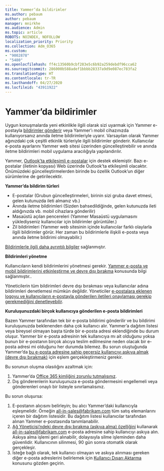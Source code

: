 ```yaml
---
title: Yammer’da bildirimler
ms.author: pebaum
author: pebaum
manager: mnirkhe
ms.audience: Admin
ms.topic: article
ROBOTS: NOINDEX, NOFOLLOW
localization_priority: Priority
ms.collection: Adm_O365
ms.custom:
- "9002878"
- "5480"
ms.openlocfilehash: ff4c13560b9cbf283e5c6b92a259debdf96cca62
ms.sourcegitcommit: 286000b588adef1bbbb28337a9d9e087ec783fa2
ms.translationtype: HT
ms.contentlocale: tr-TR
ms.lasthandoff: 04/27/2020
ms.locfileid: "43911922"
---
```

# <a name="notifications-in-yammer"></a>Yammer’da bildirimler

Uygun konuşmalarda yeni etkinlikle ilgili olarak sizi uyarmak için Yammer e-postayla [bildirimler gönderir](https://support.microsoft.com/en-gb/office/enable-or-disable-yammer-email-and-phone-notifications-93e530e0-189f-4768-8f28-7683d48cc996) veya Yammer’ı mobil cihazınızda kullanıyorsanız anında iletme bildirimleriyle uyarır. Varsayılan olarak Yammer ağınızdaki çok çeşitli etkinlik türleriyle ilgili bildirimler gönderir. Kullanıcılar e-posta ayarlarını Yammer web sitesi üzerinden güncelleştirebilir ve anında iletme bildirimleri mobil uygulama aracılığıyla yapılandırılır. 

Yammer, [Outlook’ta etkileşimli e-postalar](https://techcommunity.microsoft.com/t5/outlook-blog/interactive-yammer-emails-in-outlook-on-the-web-are-here/ba-p/1209420) için destek eklemiştir. Bazı e-postalar (iletinin kopyası) Web üzerinde Outlook’ta etkileşimli olacaktır. Önümüzdeki güncelleştirmelerden birinde bu özellik Outlook’un diğer sürümlerine de getirilecektir.

**Yammer’da bildirim türleri**

- E-postalar (Grubun güncelleştirmeleri, birinin sizi gruba davet etmesi, gelen kutunuzda ileti almanız vb.)
- Anında iletme bildirimleri (Sizden bahsedildiğinde, gelen kutunuzda ileti aldığınızda vb. mobil cihazlara gönderilir)
- Masaüstü açılan pencereleri (Yammer Masaüstü uygulamasını yüklediyseniz kullanıcılar için bildirimler görüntüler.)
- Zil bildirimleri (Yammer web sitesinin içinde kullanıcılar farklı olaylarla ilgili bildirimler görür. Her zaman bu bildirimlerle ilişkili e-posta veya anında iletme bildirimi olmayabilir.)

[Bildirimlerle ilgili daha ayrıntılı bilgiler](https://support.microsoft.com/en-gb/office/enable-or-disable-yammer-email-and-phone-notifications-93e530e0-189f-4768-8f28-7683d48cc996) sağlanmıştır.

**Bildirimleri yönetme**

Kullanıcıların kendi bildirimlerini yönetmesi gerekir. [Yammer e-posta ve mobil bildirimlerini etkinleştirme ve devre dışı bırakma](https://support.microsoft.com/en-gb/office/enable-or-disable-yammer-email-and-phone-notifications-93e530e0-189f-4768-8f28-7683d48cc996) konusunda bilgi sağlanmıştır.. 

Yöneticilerin tüm bildirimleri devre dışı bırakması veya kullanıcılar adına bildirimleri denetlemesi mümkün değildir. Yöneticiler [e-postalara eklenen logoyu ve kullanıcıların e-postayla gönderilen iletileri onaylaması gerekip gerekmediğini denetleyebilir](https://docs.microsoft.com/yammer/configure-your-yammer-network/configure-email-and-yammer).

**Kuruluşunuzdaki birçok kullanıcıya gönderilen e-posta bildirimleri**

Bazen Yammer tarafından tek bir e-posta bildirimi gönderilir ve bu bildirimi kuruluşunuzda beklenenden daha çok kullanıcı alır. Yammer’a dağıtım listesi veya bireysel olmayan başta türde bir e-posta adresi eklendiğinde bu durum oluşur. Yammer bir e-posta adresinin tek kullanıcıya mı ait olduğunu yoksa bunun bir e-postanın birçok alıcıya teslim edilmesine neden olacak bir e-posta adresi mi olduğunu her durumda bilemez. Bu sorun oluştuğunda Yammer’da [bu e-posta adresine sahip geçersiz kullanıcıyı askıya almak (devre dışı bırakmak)](https://docs.microsoft.com/yammer/manage-yammer-users/add-block-or-remove-users#remove-users) için eşlem gerçekleştirmeniz gerekir. 

Bu sorunun oluşma olasılığını azaltmak için:

1. Yammer’da [Office 365 kimliğini zorunlu tutmalısınız](https://docs.microsoft.com/yammer/configure-your-yammer-network/enforce-office-365-identity).
2. Dış gönderenlerin kuruluşunuza e-posta göndermesini engellemeli veya gönderenleri onaylı bir listeyle sınırlamalısınız.

Bu sorun oluşursa:

1. E-postanın alıcısını belirleyin; bu alıcı Yammer’daki kullanıcıyla eşleşmelidir. Örneğin all-in-sales@fabrikam.com tüm satış elemanlarını içeren bir dağıtım listesidir. Bu dağıtım listesi kullanıcılar tarafından alınan Yammer e-postasında tanımlanabilir.
2. [Ağ Yöneticisi’ndeki devre dışı bırakma (askıya alma) özelliğini](https://docs.microsoft.com/yammer/manage-yammer-users/add-block-or-remove-users#remove-users) kullanarak all-in-sales@fabrikam.com e-posta adresine sahip kullanıcıyı askıya alın. Askıya alma işlemi geri alınabilir, dolayısıyla silme işleminden daha güvenlidir. Kullanıcının silinmesi, 90 gün sonra otomatik olarak gerçekleşir.
3. İsteğe bağlı olarak, tek kullanıcı olmayan ve askıya alınması gereken diğer e-posta adreslerini belirlemek için [Kullanıcı Dışarı Aktarma](https://docs.microsoft.com/yammer/manage-security-and-compliance/export-yammer-enterprise-data#ExportUsers) konusunu gözden geçirin.
